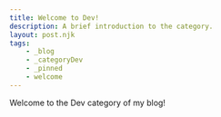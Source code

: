 ```yaml
---
title: Welcome to Dev!
description: A brief introduction to the category.
layout: post.njk
tags:
    - _blog
    - _categoryDev
    - _pinned
    - welcome
---
```


Welcome to the Dev category of my blog!
